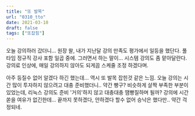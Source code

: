 ```yaml
---
title: "또 발목"
url: "0310_tto"
date: 2021-03-10
draft: false
tags: ["또잡힘"]
---
```

오늘 강의하러 갔더니... 원장 왈, 내가 지난달 강의 만족도 평가에서 일등을 했단다. 풀타임 정규직 강사 포함 일곱 중에. 그러면서 하는 말이... 시스템 강의도 좀 맡아달란다. 강의료 인상에, 매일 강의하지 않아도 되게끔 스케줄 조정 하겠다며.

아주 등질수 없어 알겠다 하긴 했는데... 역시 또 발목 잡힌것 같은 느낌. 오늘 강의는 시간 많이 투자하지 않으려고 대충 준비했더니.. 약간 빵구? 비슷하게 살짝 부족한 부분이 있었는데, 리눅스 강의도 준비 '거의'하지 않고 대충대충 땜빵질하며 될까? 강의에 시간 쏟을 여유가 없긴한데... 끝까지 못하겠다, 안하겠다 할수 없어 승낙은 했다만.. 약간 걱정되네.
